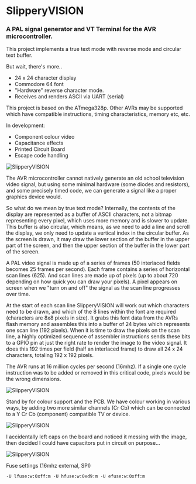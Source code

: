 # SlipperyVISION

### A PAL signal generator and VT Terminal for the AVR microcontroller.

This project implements a true text mode with reverse mode and circular text buffer.

But wait, there's more..

- 24 x 24 character display
- Commodore 64 font
- "Hardware" reverse character mode.
- Receives and renders ASCII via UART (serial) 

This project is based on the ATmega328p. Other AVRs may be supported which have compatible
instructions, timing characteristics, memory etc, etc.

In development:

- Component colour video
- Capacitance effects
- Printed Circuit Board
- Escape code handling

![SlipperyVISION](http://kamome.slipperyseal.net/slipperyvision.jpg)

The AVR microcontroller cannot natively generate an old school television video signal, but using some minimal
hardware (some diodes and resistors), and some precisely timed code, we can generate a signal like a proper
graphics device would.

So what do we mean by true text mode? Internally, the contents of the display are represented as a
buffer of ASCII characters, not a bitmap representing every pixel, which uses more memory and is slower to update.
This buffer is also circular, which means, as we need to add a line and scroll the display, we only
need to update a vertical index in the circular buffer.  As the screen is drawn, it may draw the lower
section of the buffer in the upper part of the screen, and then the upper section of the buffer in the
lower part of the screen.

A PAL video signal is made up of a series of frames (50 interlaced fields becomes 25 frames per second).
Each frame contains a series of horizontal scan lines (625).
And scan lines are made up of pixels (up to about 720 depending on how quick you can draw your pixels).
A pixel appears on screen when we "turn on and off" the signal as the scan line progresses over time.

At the start of each scan line SlipperyVISION will work out which characters need to be drawn, and which of
the 8 lines within the font are required (characters are 8x8 pixels in size).  It grabs this font data from the
AVRs flash memory and assembles this into a buffer of 24 bytes which represents one scan line (192 pixels).
When it is time to draw the pixels on the scan line, a highly optimized sequence of assembler instructions
sends these bits to a GPIO pin at just the right rate to render the image to the video signal.  It does this
192 times per field (half an interlaced frame) to draw all 24 x 24 characters, totaling 192 x 192 pixels.

The AVR runs at 16 million cycles per second (16mhz). If a single one cycle instruction was to be added or removed
in this critical code, pixels would be the wrong dimensions.

![SlipperyVISION](http://kamome.slipperyseal.net/slipperyvision-blue.jpg)

Stand by for colour support and the PCB. We have colour working in various ways, by adding two more similar channels (Cr Cb)
which can be connected to a Y Cr Cb (component) compatible TV or device.

![SlipperyVISION](http://kamome.slipperyseal.net/slipperyvision-autopak-pcb.png)

I accidentally left caps on the board and noticed it messing with the image, then decided I could have capacitors
put in circuit on purpose...

![SlipperyVISION](http://kamome.slipperyseal.net/slipperyvision-fx.jpg)

Fuse settings (16mhz external, SPI)

```
-U lfuse:w:0xff:m -U hfuse:w:0xd9:m -U efuse:w:0xff:m
```
